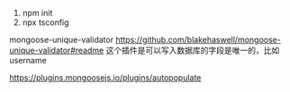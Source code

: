 1. npm init
2. npx tsconfig



mongoose-unique-validator  https://github.com/blakehaswell/mongoose-unique-validator#readme  这个插件是可以写入数据库的字段是唯一的，比如username


https://plugins.mongoosejs.io/plugins/autopopulate